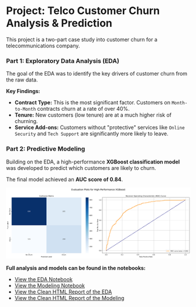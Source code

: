 
# Project: Telco Customer Churn Analysis & Prediction

This project is a two-part case study into customer churn for a telecommunications company.

### Part 1: Exploratory Data Analysis (EDA)
The goal of the EDA was to identify the key drivers of customer churn from the raw data.

**Key Findings:**
*   **Contract Type:** This is the most significant factor. Customers on `Month-to-Month` contracts churn at a rate of over 40%.
*   **Tenure:** New customers (low tenure) are at a much higher risk of churning.
*   **Service Add-ons:** Customers without "protective" services like `Online Security` and `Tech Support` are significantly more likely to leave.

### Part 2: Predictive Modeling
Building on the EDA, a high-performance **XGBoost classification model** was developed to predict which customers are likely to churn.

The final model achieved an **AUC score of 0.84**.

![XGBoost Model Evaluation](./images/xgb_evaluation_plots.png)

**Full analysis and models can be found in the notebooks:**
*   [View the EDA Notebook](./Telco_Churn_EDA.ipynb)
*   [View the Modeling Notebook](./Telco_Churn_Model.ipynb)
*   [View the Clean HTML Report of the EDA](https://htmlpreview.github.io/?https://raw.githubusercontent.com/jalhane88/Data-Analysis-Portfolio/refs/heads/main/project_telco_churn/Telco_Churn_EDA.html)
*   [View the Clean HTML Report of the Modeling](https://htmlpreview.github.io/?https://raw.githubusercontent.com/jalhane88/Data-Analysis-Portfolio/refs/heads/main/project_telco_churn/Telco_Churn_Model.html)
